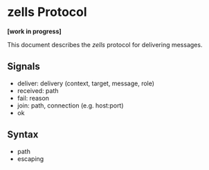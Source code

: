 # zells Protocol

**[work in progress]**

This document describes the *zells* protocol for delivering messages.

## Signals

- deliver: delivery (context, target, message, role)
- received: path
- fail: reason
- join: path, connection (e.g. host:port)
- ok

## Syntax

- path
- escaping